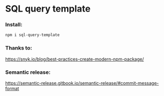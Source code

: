 # SQL query template

### Install:

```bash
npm i sql-query-template
```

### Thanks to:

https://snyk.io/blog/best-practices-create-modern-npm-package/

### Semantic release:

https://semantic-release.gitbook.io/semantic-release/#commit-message-format
